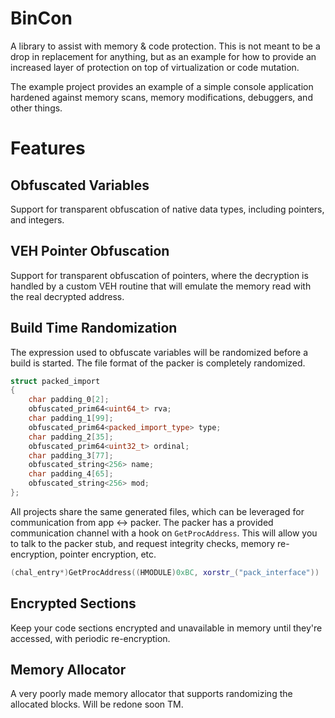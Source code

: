 # BinCon
A library to assist with memory &amp; code protection. This is not meant to be a drop in replacement for anything, but as an example for how to provide an 
increased layer of protection on top of virtualization or code mutation.

The example project provides an example of a simple console application hardened against memory scans, memory modifications, debuggers, and other things.

# Features

## Obfuscated Variables
Support for transparent obfuscation of native data types, including pointers, and integers.

## VEH Pointer Obfuscation
Support for transparent obfuscation of pointers, where the decryption is handled by a custom VEH routine that will
emulate the memory read with the real decrypted address.

## Build Time Randomization
The expression used to obfuscate variables will be randomized before a build is started. The file format of the packer is completely randomized.

```C++
struct packed_import
{
	char padding_0[2];
	obfuscated_prim64<uint64_t> rva;
	char padding_1[99];
	obfuscated_prim64<packed_import_type> type;
	char padding_2[35];
	obfuscated_prim64<uint32_t> ordinal;
	char padding_3[77];
	obfuscated_string<256> name;
	char padding_4[65];
	obfuscated_string<256> mod;
};
```

All projects share the same generated files, which can be leveraged for communication from app <-> packer. The packer has a provided communication channel with a hook on `GetProcAddress`. This will
allow you to talk to the packer stub, and request integrity checks, memory re-encryption, pointer encryption, etc.

```C++
(chal_entry*)GetProcAddress((HMODULE)0xBC, xorstr_("pack_interface"))
```

## Encrypted Sections
Keep your code sections encrypted and unavailable in memory until they're accessed, with periodic re-encryption.

## Memory Allocator
A very poorly made memory allocator that supports randomizing the allocated blocks. Will be redone soon TM.
